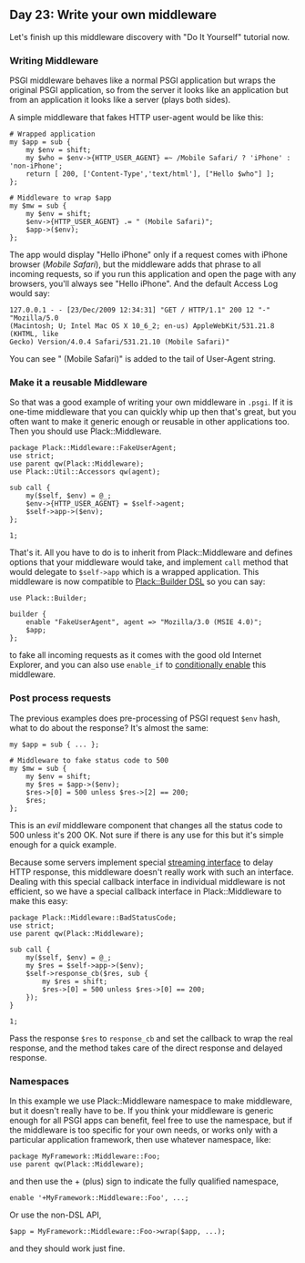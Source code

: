 ## Day 23: Write your own middleware

Let's finish up this middleware discovery with "Do It Yourself" tutorial now.

### Writing Middleware

PSGI middleware behaves like a normal PSGI application but wraps the original PSGI application, so from the server it looks like an application but from an application it looks like a server (plays both sides).

A simple middleware that fakes HTTP user-agent would be like this:

    # Wrapped application
    my $app = sub {
        my $env = shift;
        my $who = $env->{HTTP_USER_AGENT} =~ /Mobile Safari/ ? 'iPhone' : 'non-iPhone';
        return [ 200, ['Content-Type','text/html'], ["Hello $who"] ];
    };
    
    # Middleware to wrap $app
    my $mw = sub {
        my $env = shift;
        $env->{HTTP_USER_AGENT} .= " (Mobile Safari)";
        $app->($env);
    };

The app would display "Hello iPhone" only if a request comes with iPhone browser (*Mobile Safari*), but the middleware adds that phrase to all incoming requests, so if you run this application and open the page with any browsers, you'll always see "Hello iPhone". And the default Access Log would say:

    127.0.0.1 - - [23/Dec/2009 12:34:31] "GET / HTTP/1.1" 200 12 "-" "Mozilla/5.0 
    (Macintosh; U; Intel Mac OS X 10_6_2; en-us) AppleWebKit/531.21.8 (KHTML, like
    Gecko) Version/4.0.4 Safari/531.21.10 (Mobile Safari)"

You can see " (Mobile Safari)" is added to the tail of User-Agent string.

### Make it a reusable Middleware

So that was a good example of writing your own middleware in `.psgi`. If it is one-time middleware that you can quickly whip up then that's great, but you often want to make it generic enough or reusable in other applications too. Then you should use Plack::Middleware.

    package Plack::Middleware::FakeUserAgent;
    use strict;
    use parent qw(Plack::Middleware);
    use Plack::Util::Accessors qw(agent);
    
    sub call {
        my($self, $env) = @_;
        $env->{HTTP_USER_AGENT} = $self->agent;
        $self->app->($env);
    };
    
    1;

That's it. All you have to do is to inherit from Plack::Middleware and defines options that your middleware would take, and implement `call` method that would delegate to `$self->app` which is a wrapped application. This middleware is now compatible to [Plack::Builder DSL](http://advent.plackperl.org/2009/12/day-11-using-plackbuilder.html) so you can say:

    use Plack::Builder;
    
    builder {
        enable "FakeUserAgent", agent => "Mozilla/3.0 (MSIE 4.0)";
        $app;
    };

to fake all incoming requests as it comes with the good old Internet Explorer, and you can also use `enable_if` to [conditionally enable](http://advent.plackperl.org/2009/12/day-18-load-middleware-conditionally.html) this middleware.

### Post process requests

The previous examples does pre-processing of PSGI request `$env` hash, what to do about the response? It's almost the same:

    my $app = sub { ... };
    
    # Middleware to fake status code to 500
    my $mw = sub {
        my $env = shift;
        my $res = $app->($env);
        $res->[0] = 500 unless $res->[2] == 200;
        $res;
    };

This is an *evil* middleware component that changes all the status code to 500 unless it's 200 OK. Not sure if there is any use for this but it's simple enough for a quick example.

Because some servers implement special [streaming interface](http://bulknews.typepad.com/blog/2009/10/psgiplack-streaming-is-now-complete.html) to delay HTTP response, this middleware doesn't really work with such an interface. Dealing with this special callback interface in individual middleware is not efficient, so we have a special callback interface in Plack::Middleware to make this easy:

    package Plack::Middleware::BadStatusCode;
    use strict;
    use parent qw(Plack::Middleware);
    
    sub call {
        my($self, $env) = @_;
        my $res = $self->app->($env);
        $self->response_cb($res, sub {
            my $res = shift;
            $res->[0] = 500 unless $res->[0] == 200;
        });
    }
    
    1;

Pass the response `$res` to `response_cb` and set the callback to wrap the real response, and the method takes care of the direct response and delayed response.

### Namespaces

In this example we use Plack::Middleware namespace to make middleware, but it doesn't really have to be. If you think your middleware is generic enough for all PSGI apps can benefit, feel free to use the namespace, but if the middleware is too specific for your own needs, or works only with a particular application framework, then use whatever namespace, like:

    package MyFramework::Middleware::Foo;
    use parent qw(Plack::Middleware);

and then use the + (plus) sign to indicate the fully qualified namespace,

    enable '+MyFramework::Middleware::Foo', ...;

Or use the non-DSL API,

    $app = MyFramework::Middleware::Foo->wrap($app, ...);

and they should work just fine.
